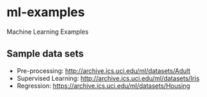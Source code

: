 # ml-examples
Machine Learning Examples

## Sample data sets
- Pre-processing: http://archive.ics.uci.edu/ml/datasets/Adult
- Supervised Learning: http://archive.ics.uci.edu/ml/datasets/Iris
- Regression: https://archive.ics.uci.edu/ml/datasets/Housing